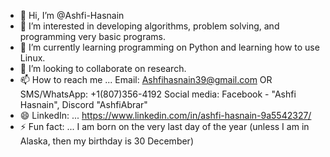 - 👋 Hi, I’m @Ashfi-Hasnain
- 👀 I’m interested in developing algorithms, problem solving, and programming very basic programs.
- 🌱 I’m currently learning programming on Python and learning how to use Linux.
- 💞️ I’m looking to collaborate on research.
- 📫 How to reach me ... Email: Ashfihasnain39@gmail.com OR SMS/WhatsApp: +1(807)356-4192
                          Social media: Facebook - "Ashfi Hasnain", Discord "AshfiAbrar"
- 😄 LinkedIn: ... https://www.linkedin.com/in/ashfi-hasnain-9a5542327/
- ⚡ Fun fact: ... I am born on the very last day of the year (unless I am in Alaska, then my birthday is 30 December)

<!---
Ashfi-Hasnain/Ashfi-Hasnain is a ✨ special ✨ repository because its `README.md` (this file) appears on your GitHub profile.
You can click the Preview link to take a look at your changes.
--->
